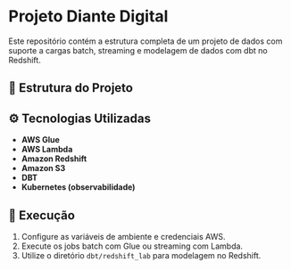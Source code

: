 # Projeto Diante Digital

Este repositório contém a estrutura completa de um projeto de dados com suporte a cargas batch, streaming e modelagem de dados com dbt no Redshift.

## 📁 Estrutura do Projeto



## ⚙️ Tecnologias Utilizadas

- **AWS Glue**
- **AWS Lambda**
- **Amazon Redshift**
- **Amazon S3**
- **DBT**
- **Kubernetes (observabilidade)**

## 🚀 Execução

1. Configure as variáveis de ambiente e credenciais AWS.
2. Execute os jobs batch com Glue ou streaming com Lambda.
3. Utilize o diretório `dbt/redshift_lab` para modelagem no Redshift.


